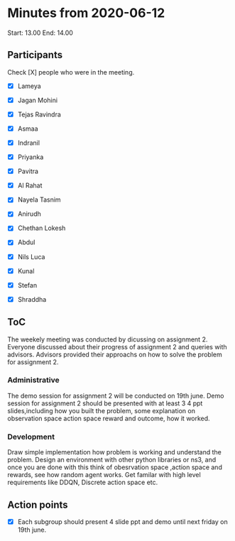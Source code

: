 # Minutes from 2020-06-12

Start: 13.00
End: 14.00

## Participants

Check [X] people who were in the meeting.

- [X] Lameya
- [X] Jagan Mohini
- [X] Tejas Ravindra
- [X] Asmaa
- [X] Indranil
- [X] Priyanka
- [X] Pavitra
- [X] Al Rahat
- [X] Nayela Tasnim
- [X] Anirudh
- [X] Chethan Lokesh
- [X] Abdul
- [X] Nils Luca
- [X] Kunal
- [X] Stefan
- [X] Shraddha


## ToC
The weekely meeting was conducted by dicussing on assignment 2. Everyone discussed about their progress of assignment 2 and queries with advisors. Advisors provided their approachs on how to solve the problem for assignment 2.

### Administrative

The demo session for assignment 2 will be conducted on 19th june. 
Demo session for assignment 2 should be presented with at least 3 4 ppt slides,including how you built the problem, some explanation on observation space action space reward and outcome, how it worked.


### Development
Draw simple implementation how problem is working and understand the problem.
Design an environment with other python libraries or ns3, and once you are done with this think of obesrvation space ,action space and rewards, see how random agent works.
Get familar with high level requirements like DDQN, Discrete action space etc.


## Action points
- [X] Each subgroup should present 4 slide ppt and demo until next friday on 19th june.
